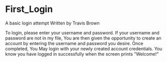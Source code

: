 # First_Login
A basic login attempt
Written by Travis Brown

To login, please enter your username and password.
If your username and password are not in my file, 
You are then given the opportunity to create an account by entering the username and password you desire.
Once completed, You May login with your newly created account credentials.
You know you have logged in successfully when the screen prints "Welcome!"
